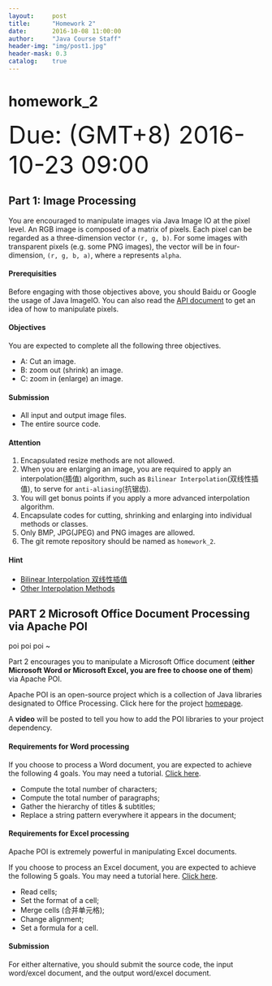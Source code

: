 ```yaml
---
layout:     post
title:      "Homework 2"
date:       2016-10-08 11:00:00
author:     "Java Course Staff"
header-img: "img/post1.jpg"
header-mask: 0.3
catalog:    true
---
```


# homework_2

<font size=24>Due: (GMT+8) 2016-10-23 09:00</font>

## Part 1: Image Processing

You are encouraged to manipulate images via Java Image IO at the pixel level. An RGB image is composed of a matrix of pixels. Each pixel can be regarded as a three-dimension vector `(r, g, b)`. For some images with transparent pixels (e.g. some PNG images), the vector will be in four-dimension, `(r, g, b, a)`, where `a` represents `alpha`.

#### Prerequisities

Before engaging with those objectives above, you should Baidu or Google the usage of Java ImageIO. You can also read the [API document](https://docs.oracle.com/javase/8/docs/api/javax/imageio/ImageIO.html) to get an idea of how to manipulate pixels.


#### Objectives

You are expected to complete all the following three objectives.

- A: Cut an image.
- B: zoom out (shrink) an image.
- C: zoom in (enlarge) an image.

#### Submission

- All input and output image files.
- The entire source code.

#### Attention

1. Encapsulated resize methods are not allowed. 
2. When you are enlarging an image, you are required to apply an interpolation(插值) algorithm, such as `Bilinear Interpolation`(双线性插值), to serve for `anti-aliasing`(抗锯齿).
3. You will get bonus points if you apply a more advanced interpolation algorithm.
4. Encapsulate codes for cutting, shrinking and enlarging into individual methods or classes.
5. Only BMP, JPG(JPEG) and PNG images are allowed.
6. The git remote repository should be named as `homework_2`.

#### Hint

- [Bilinear Interpolation 双线性插值](https://en.wikipedia.org/wiki/Bilinear_interpolation)
- [Other Interpolation Methods](https://en.wikipedia.org/wiki/Bilinear_interpolation#See_also)

## PART 2 Microsoft Office Document Processing via Apache POI

poi poi poi ~

Part 2 encourages you to manipulate a Microsoft Office document (**either Microsoft Word or Microsoft Excel, you are free to choose one of them**) via Apache POI.

Apache POI is an open-source project which is a collection of Java libraries designated to Office Processing. Click here for the project [homepage](http://poi.apache.org).

A **video** will be posted to tell you how to add the POI libraries to your project dependency.

#### Requirements for Word processing

If you choose to process a Word document, you are expected to achieve the following 4 goals. You may need a tutorial. [Click here](http://elim.iteye.com/blog/2031335).

- Compute the total number of characters;
- Compute the total number of paragraphs;
- Gather the hierarchy of titles & subtitles;
- Replace a string pattern everywhere it appears in the document;

#### Requirements for Excel processing

Apache POI is extremely powerful in manipulating Excel documents. 

If you choose to process an Excel document, you are expected to achieve the following 5 goals. You may need a tutorial here. [Click here](http://www.cnblogs.com/LiZhiW/p/4313789.html?utm_source=tuicool&utm_medium=referral).

- Read cells;
- Set the format of a cell;
- Merge cells (合并单元格);
- Change alignment;
- Set a formula for a cell.

#### Submission

For either alternative, you should submit the source code, the input word/excel document, and the output word/excel document.
